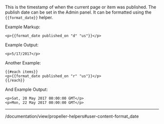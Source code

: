 This is the timestamp of when the current page or item was published. The publish date can be set in the Admin panel. It can be formatted using the `{{format_date}}` helper.

Example Markup:
```
<p>{{format_date published_on "d" "us"}}</p>
```

Example Output:  
```
<p>5/17/2017</p>
```

Another Example:
```
{{#each items}}
<p>{{format_date published_on "r" "us"}}</p>
{{/each}}
```

And Example Output:
```
<p>Sat, 20 May 2017 00:00:00 GMT</p>
<p>Mon, 22 May 2017 00:00:00 GMT</p>
```

---
/documentation/view/propeller-helpers#user-content-format_date

